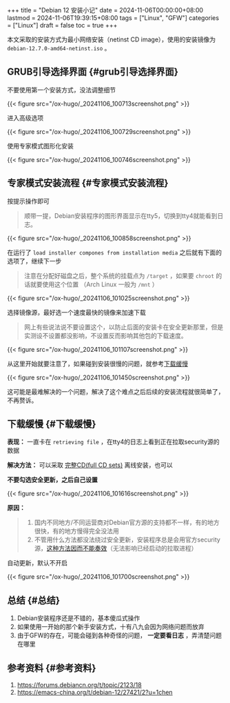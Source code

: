 +++
title = "Debian 12 安装小记"
date = 2024-11-06T00:00:00+08:00
lastmod = 2024-11-06T19:39:15+08:00
tags = ["Linux", "GFW"]
categories = ["Linux"]
draft = false
toc = true
+++

本文采取的安装方式为最小网络安装（netinst CD image），使用的安装镜像为 `debian-12.7.0-amd64-netinst.iso` 。


## GRUB引导选择界面 {#grub引导选择界面}

不要使用第一个安装方式，没法调整细节

{{< figure src="/ox-hugo/_20241106_100713screenshot.png" >}}

进入高级选项

{{< figure src="/ox-hugo/_20241106_100729screenshot.png" >}}

使用专家模式图形化安装

{{< figure src="/ox-hugo/_20241106_100746screenshot.png" >}}


## 专家模式安装流程 {#专家模式安装流程}

按提示操作即可

> 顺带一提，Debian安装程序的图形界面显示在tty5，切换到tty4就能看到日志。

{{< figure src="/ox-hugo/_20241106_100858screenshot.png" >}}

在运行了 `load installer compones from installation media` 之后就有下面的选项了，继续下一步

> 注意在分配好磁盘之后，整个系统的挂载点为 `/target` ，如果要 `chroot` 的话就要使用这个位置 （Arch Linux 一般为 `/mnt` ）

{{< figure src="/ox-hugo/_20241106_101025screenshot.png" >}}

选择镜像源，最好选一个速度最快的镜像来加速下载

> 网上有些说法说不要设置这个，以防止后面的安装卡在安全更新那里，但是实测设不设置都没影响，不设置反而影响其他包的下载速度。

{{< figure src="/ox-hugo/_20241106_101107screenshot.png" >}}

从这里开始就要注意了，如果碰到安装很慢的问题，就参考[下载缓慢](#下载缓慢)

{{< figure src="/ox-hugo/_20241106_101450screenshot.png" >}}

这可能是最难解决的一个问题，解决了这个难点之后后续的安装流程就很简单了，不再赘诉。


## 下载缓慢 {#下载缓慢}

**表现：** 一直卡在 `retrieving file` ，在tty4的日志上看到正在拉取security源的数据

**解决方法：** 可以采取 [完整CD(full CD sets)](https://www.debian.org/releases/stable/debian-installer/) 离线安装，也可以

**不要勾选安全更新，之后自己设置**

{{< figure src="/ox-hugo/_20241106_101616screenshot.png" >}}

**原因：**

> 1.  国内不同地方/不同运营商对Debian官方源的支持都不一样，有的地方很快，有的地方慢得完全没法用
> 2.  不管用什么方法都没法绕过安全更新，安装程序总是会用官方security源，[这种方法因而不能奏效](https://www.cnblogs.com/microestc/p/16172451.html)（无法影响已经启动的拉取进程）

自动更新，默认不开启

{{< figure src="/ox-hugo/_20241106_101700screenshot.png" >}}


## 总结 {#总结}

1.  Debian安装程序还是不错的，基本傻瓜式操作
2.  如果使用一开始的那个新手安装方式，十有八九会因为网络问题而放弃
3.  由于GFW的存在，可能会碰到各种奇怪的问题， **一定要看日志** ，弄清楚问题在哪里


## 参考资料 {#参考资料}

1.  <https://forums.debiancn.org/t/topic/2123/18>
2.  <https://emacs-china.org/t/debian-12/27421/2?u=1chen>
